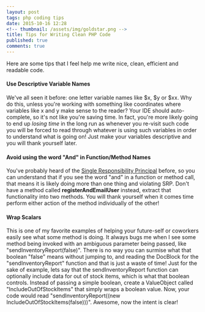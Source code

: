 ```yaml
---
layout: post
tags: php coding tips
date: 2015-10-16 12:28
<!-- thumbnail: /assets/img/goldstar.png -->
title: Tips for Writing Clean PHP Code
published: true
comments: true
---
```


Here are some tips that I feel help me write nice, clean, efficient and readable code.
 
<h4>Use Descriptive Variable Names</h4>
We've all seen it before: one letter variable names like $x, $y or $xx. Why do this, unless you're working with something like coordinates where variables like x and y make sense to the reader? Your IDE should auto-complete, so it's not like you're saving time. In fact, you're more likely going to end up <i>losing time</i> in the long run as whenever you re-visit such code you will be forced to read through whatever is using such variables in order to understand what is going on! Just make your variables descriptive and you will thank yourself later.

<h4>Avoid using the word "And" in Function/Method Names</h4>
You've probably heard of the <a href='https://en.wikipedia.org/wiki/Single_responsibility_principle'>Single Responsibility Principal</a> before, so you can understand that if you see the word "and" in a function or method call, that means it is likely doing more than one thing and violating SRP. Don't have a method called <b>registerAndEmailUser</b> instead, extract that functionality into two methods. You will thank yourself when it comes time perform either action of the method individually of the other!

<h4>Wrap Scalars</h4>
This is one of my favorite examples of helping your future-self or coworkers easily see what some method is doing. It always bugs me when I see some method being invoked with an ambiguous parameter being passed, like "sendInventoryReport(false)". There is no way you can surmise what that boolean "false" means without jumping to, and reading the DocBlock for the "sendInventoryReport" function and that is just a waste of time! Just for the sake of example, lets say that the sendInventoryReport function can optionally include data for out of stock items, which is what that boolean controls. Instead of passing a simple boolean, create a ValueObject called "IncludeOutOfStockItems" that simply wraps a boolean value. Now, your code would read "sendInventoryReport((new IncludeOutOfStockItems(false)))". Awesome, now the intent is clear!


